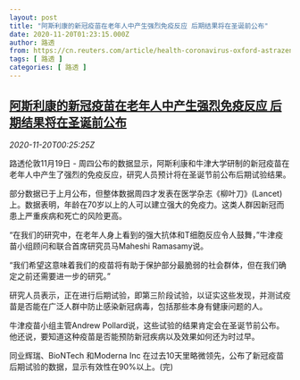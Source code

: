 ```yaml
---
layout: post
title: "阿斯利康的新冠疫苗在老年人中产生强烈免疫反应 后期结果将在圣诞前公布"
date: 2020-11-20T01:23:15.000Z
author: 路透
from: https://cn.reuters.com/article/health-coronavirus-oxford-astrazeneca-va-idCNKBS280022
tags: [ 路透 ]
categories: [ 路透 ]
---
```

<!--1605835395000-->
[阿斯利康的新冠疫苗在老年人中产生强烈免疫反应 后期结果将在圣诞前公布](https://cn.reuters.com/article/health-coronavirus-oxford-astrazeneca-va-idCNKBS280022)
------

<div>
<div><i>2020-11-20T00:25:25Z</i></div><p>路透伦敦11月19日 - 周四公布的数据显示，阿斯利康和牛津大学研制的新冠疫苗在老年人中产生了强烈的免疫反应，研究人员预计将在圣诞节前公布后期试验结果。</p><p>部分数据已于上月公布，但整体数据周四才发表在医学杂志《柳叶刀》(Lancet)上。数据表明，年龄在70岁以上的人可以建立强大的免疫力。这类人群因新冠而患上严重疾病和死亡的风险更高。</p><p>“在我们的研究中，在老年人身上看到的强大抗体和T细胞反应令人鼓舞，”牛津疫苗小组顾问和联合首席研究员马Maheshi Ramasamy说。</p><p>“我们希望这意味着我们的疫苗将有助于保护部分最脆弱的社会群体，但在我们确定之前还需要进一步的研究。”</p><p>研究人员表示，正在进行后期试验，即第三阶段试验，以证实这些发现，并测试疫苗是否能在广泛人群中防止感染新冠病毒，包括那些本身有健康问题的人。</p><p>牛津疫苗小组主管Andrew Pollard说，这些试验的结果肯定会在圣诞节前公布。他还说，要知道这种疫苗是否能预防新冠疾病以及效果如何还为时过早。</p><p>同业辉瑞、BioNTech 和Moderna Inc 在过去10天里略微领先，公布了新冠疫苗后期试验的数据，显示有效性在90%以上。(完)</p>
</div>
